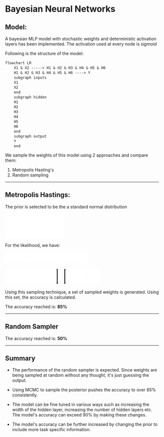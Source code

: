 # Bayesian Neural Networks

## **Model**:

A bayesian MLP model with stochastic weights and deterministic activation layers has been implemented.
The activation used at every node is _sigmoid_

Following is the structure of the model:

```mermaid
flowchart LR
    X1 & X2 -----> H1 & H2 & H3 & H4 & H5 & H6
    H1 & H2 & H3 & H4 & H5 & H6 ----> Y
    subgraph inputs
    X1
    X2
    end
    subgraph hidden
    H1
    H2
    H3
    H4
    H5
    H6
    end
    subgraph output
    Y
    end
```

We sample the weights of this model using 2 approaches and compare them:

1. Metropolis Hasting's
2. Random sampling

---

## **Metropolis Hastings:**

The prior is selected to be the a standard normal distribution  
![equation](assets/prior.svg)

For the likelihood, we have:

![equation](assets/liklihood1.svg)

![equation](assets/liklihood2.svg)

Using this sampling technique, a set of sampled weights is generated. Using this set, the accuracy is calculated.

The accuracy reached is: **85%**

---

## **Random Sampler**

The accuracy reached is: **50%**

---

## Summary

- The performance of the random sampler is expected. Since weights are being sampled at random without any thought, it's just guessing the output.

- Using MCMC to sample the posterior pushes the accuracy to over 85% consistently.

- The model can be fine tuned in various ways such as increasing the width of the hidden layer, increasing the number of hidden layers etc. The model's accuracy can exceed 90% by making these changes.

- The model's accuracy can be further increased by changing the prior to include more task specific information.
